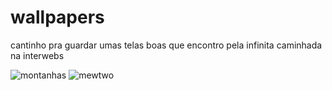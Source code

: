 # wallpapers
cantinho pra guardar umas telas boas que encontro pela infinita caminhada na interwebs

![montanhas]('/home/matdomis/github/wallpapers/ntp-8.jpg')
![mewtwo]('/home/matdomis/github/wallpapers/mewtwo.jpg')